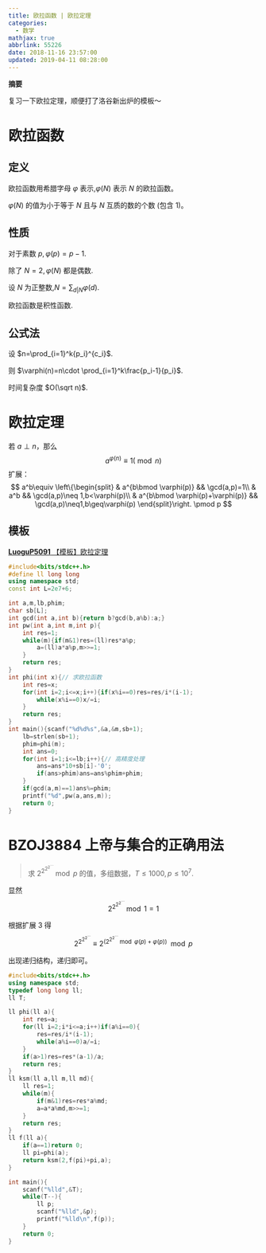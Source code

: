 ```yaml
---
title: 欧拉函数 | 欧拉定理
categories:
  - 数学
mathjax: true
abbrlink: 55226
date: 2018-11-16 23:57:00
updated: 2019-04-11 08:28:00
---
```


**摘要**

复习一下欧拉定理，顺便打了洛谷新出炉的模板～


<!--more-->

# 欧拉函数

## 定义

欧拉函数用希腊字母 $\varphi$ 表示,$\varphi(N)$ 表示 $N$ 的欧拉函数。

$\varphi(N)$ 的值为小于等于 $N$ 且与 $N$ 互质的数的个数 (包含 1)。

## 性质

对于素数 $p, \varphi(p)=p-1$.

除了 $N=2,\varphi(N)$ 都是偶数.

设 $N$ 为正整数,$N=\sum_{d|N}\varphi(d)$.

欧拉函数是积性函数.

## 公式法

设 $n=\prod_{i=1}^k{p_i}^{c_i}$.

则 $\varphi(n)=n\cdot \prod_{i=1}^k\frac{p_i-1}{p_i}$.

时间复杂度 $O(\sqrt n)$.

# 欧拉定理

若 $a\perp n$，那么
$$
a^{\varphi(n)}\equiv 1(\bmod n)
$$
扩展：
$$
a^b\equiv 
\left\{\begin{split}
& a^{b\bmod \varphi(p)} && \gcd(a,p)=1\\
& a^b && \gcd(a,p)\neq 1,b<\varphi(p)\\
& a^{b\bmod \varphi(p)+\varphi(p)} && \gcd(a,p)\neq1,b\geq\varphi(p)
\end{split}\right.
\pmod p
$$

## 模板

[**LuoguP5091** 【模板】欧拉定理](https://www.luogu.org/problemnew/show/P5091) 

```cpp
#include<bits/stdc++.h>
#define ll long long
using namespace std;
const int L=2e7+6;

int a,m,lb,phim;
char sb[L];
int gcd(int a,int b){return b?gcd(b,a%b):a;}
int pw(int a,int m,int p){
	int res=1;
	while(m){if(m&1)res=(ll)res*a%p;
		a=(ll)a*a%p,m>>=1;
	}
	return res;
}
int phi(int x){// 求欧拉函数
	int res=x;
	for(int i=2;i<=x;i++){if(x%i==0)res=res/i*(i-1);
		while(x%i==0)x/=i;
	}
	return res;
}
int main(){scanf("%d%d%s",&a,&m,sb+1);
	lb=strlen(sb+1);
	phim=phi(m);
	int ans=0;
	for(int i=1;i<=lb;i++){// 高精度处理
		ans=ans*10+sb[i]-'0';
		if(ans>phim)ans=ans%phim+phim;
	}
	if(gcd(a,m)==1)ans%=phim;
	printf("%d",pw(a,ans,m));
	return 0;
}
```



# BZOJ3884 上帝与集合的正确用法

> 求 $2^{2^{2^{2^{\cdots}}}}\bmod p$ 的值，多组数据，$T\leq 1000,p\leq 10^7$.
>

显然
$$
2^{2^{2^{2^{\cdots}}}}\bmod 1=1
$$

根据扩展 3 得
$$
2^{2^{2^{2^{\cdots}}}}\equiv 2^{\left(2^{2^{2^{\cdots}}}\bmod \varphi(p)+\varphi(p)\right)}\mod p
$$

出现递归结构，递归即可。

```cpp
#include<bits/stdc++.h> 
using namespace std;
typedef long long ll;
ll T;

ll phi(ll a){
	int res=a;
	for(ll i=2;i*i<=a;i++)if(a%i==0){
        res=res/i*(i-1);
		while(a%i==0)a/=i;
	}
	if(a>1)res=res*(a-1)/a;
	return res;
}
ll ksm(ll a,ll m,ll md){
	ll res=1;
	while(m){
        if(m&1)res=res*a%md;
		a=a*a%md,m>>=1;
	}
	return res;
}
ll f(ll a){
    if(a==1)return 0;
	ll pi=phi(a);
	return ksm(2,f(pi)+pi,a);
}

int main(){
    scanf("%lld",&T);
	while(T--){
		ll p;
		scanf("%lld",&p);
		printf("%lld\n",f(p));
	}
	return 0;
} 	
```